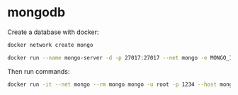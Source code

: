 # mongodb

Create a database with docker:

```bash
docker network create mongo

docker run --name mongo-server -d -p 27017:27017 --net mongo -e MONGO_INITDB_ROOT_USERNAME=root -e MONGO_INITDB_ROOT_PASSWORD=1234 -e MONGO_INITDB_DATABASE=book -v $(pwd)/db_data:/data/db mongo
```

Then run commands:

```bash
docker run -it --net mongo --rm mongo mongo -u root -p 1234 --host mongo-server
```
